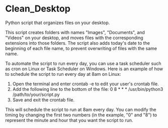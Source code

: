 # Clean_Desktop
Python script that organizes files on your desktop. 

This script creates folders with names "Images", "Documents", and "Videos" on your desktop, and moves files with the corresponding extensions into those folders. The script also adds today's date to the beginning of each file name, to prevent overwriting of files with the same name.

To automate the script to run every day, you can use a task scheduler such as cron on Linux or Task Scheduler on Windows. Here is an example of how to schedule the script to run every day at 8am on Linux:

1. Open the terminal and enter crontab -e to edit your user's crontab file.
2. Add the following line to the bottom of the file: 0 8 * * * /usr/bin/python3 /path/to/your/script.py
3. Save and exit the crontab file.

This will schedule the script to run at 8am every day. You can modify the timing by changing the first two numbers (in the example, "0" and "8") to represent the minute and hour that you want the script to run.

